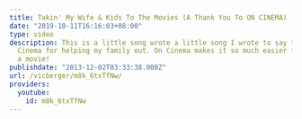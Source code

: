 ```yaml
---
title: Takin' My Wife & Kids To The Movies (A Thank You To ON CINEMA)
date: "2019-10-11T16:16:03+08:00"
type: video
description: This is a little song wrote a little song I wrote to say thanks to On
  Cinema for helping my family out. On Cinema makes it so much easier for us to pick
  a movie!
publishdate: "2013-12-02T03:33:38.000Z"
url: /vicberger/m8k_6txTfNw/
providers:
  youtube:
    id: m8k_6txTfNw
---
```

